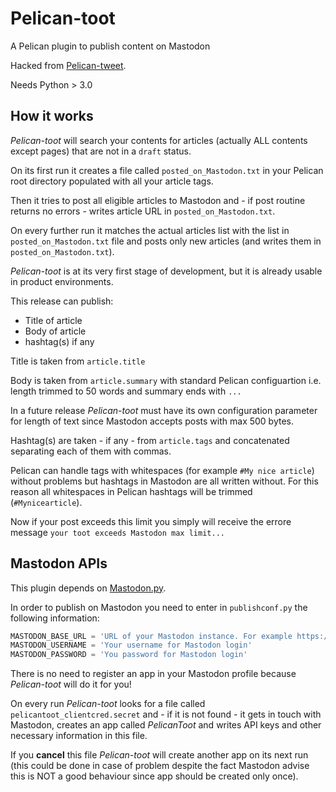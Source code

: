 # Pelican-toot

A Pelican plugin to publish content on Mastodon

Hacked from [Pelican-tweet](https://github.com/mpaglia0/Pelican-tweet).

Needs Python > 3.0

## How it works

*Pelican-toot* will search your contents for articles (actually ALL contents except pages) that are not in a `draft` status.

On its first run it creates a file called `posted_on_Mastodon.txt` in your Pelican root directory populated with all your article tags.

Then it tries to post all eligible articles to Mastodon and - if post routine returns no errors - writes article URL in `posted_on_Mastodon.txt`.

On every further run it matches the actual articles list with the list in `posted_on_Mastodon.txt` file and posts only new articles (and writes them in `posted_on_Mastodon.txt`).

*Pelican-toot* is at its very first stage of development, but it is already usable in product environments.

This release can publish:

- Title of article
- Body of article
- hashtag(s) if any

Title is taken from `article.title`

Body is taken from `article.summary` with standard Pelican configuartion i.e. length trimmed to 50 words and summary ends with `...`

In a future release *Pelican-toot* must have its own configuration parameter for length of text since Mastodon accepts posts with max 500 bytes.

Hashtag(s) are taken - if any - from `article.tags` and concatenated separating each of them with commas.

Pelican can handle tags with whitespaces (for example `#My nice article`) without problems but hashtags in Mastodon are all written without. For this reason all whitespaces in Pelican hashtags will be trimmed (`#Mynicearticle`).

Now if your post exceeds this limit you simply will receive the errore message `your toot exceeds Mastodon max limit...`

## Mastodon APIs

This plugin depends on [Mastodon.py](https://github.com/halcy/Mastodon.py).

In order to publish on Mastodon you need to enter in `publishconf.py` the following information:

``` python
MASTODON_BASE_URL = 'URL of your Mastodon instance. For example https://mastodon.social'
MASTODON_USERNAME = 'Your username for Mastodon login'
MASTODON_PASSWORD = 'You password for Mastodon login'
```
There is no need to register an app in your Mastodon profile because *Pelican-toot* will do it for you!

On every run *Pelican-toot* looks for a file called `pelicantoot_clientcred.secret` and - if it is not found - it gets in touch with Mastodon, creates an app called *PelicanToot* and writes API keys and other necessary information in this file.

If you **cancel** this file *Pelican-toot* will create another app on its next run (this could be done in case of problem despite the fact Mastodon advise this is NOT a good behaviour since app should be created only once).